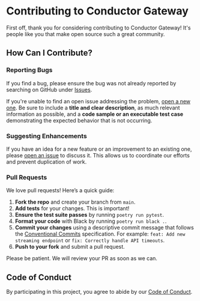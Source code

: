 # Contributing to Conductor Gateway

First off, thank you for considering contributing to Conductor Gateway! It's people like you that make open source such a great community.

## How Can I Contribute?

### Reporting Bugs

If you find a bug, please ensure the bug was not already reported by searching on GitHub under [Issues](https://github.com/primoia/conductor-gateway/issues).

If you're unable to find an open issue addressing the problem, [open a new one](https://github.com/primoia/conductor-gateway/issues/new). Be sure to include a **title and clear description**, as much relevant information as possible, and a **code sample or an executable test case** demonstrating the expected behavior that is not occurring.

### Suggesting Enhancements

If you have an idea for a new feature or an improvement to an existing one, please [open an issue](https://github.com/primoia/conductor-gateway/issues/new) to discuss it. This allows us to coordinate our efforts and prevent duplication of work.

### Pull Requests

We love pull requests! Here’s a quick guide:

1.  **Fork the repo** and create your branch from `main`.
2.  **Add tests** for your changes. This is important!
3.  **Ensure the test suite passes** by running `poetry run pytest`.
4.  **Format your code** with Black by running `poetry run black .`.
5.  **Commit your changes** using a descriptive commit message that follows the [Conventional Commits](https://www.conventionalcommits.org/en/v1.0.0/) specification. For example: `feat: Add new streaming endpoint` or `fix: Correctly handle API timeouts`.
6.  **Push to your fork** and submit a pull request.

Please be patient. We will review your PR as soon as we can.

## Code of Conduct

By participating in this project, you agree to abide by our [Code of Conduct](./CODE_OF_CONDUCT.md).
